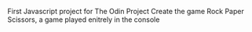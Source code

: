 First Javascript project for The Odin Project
Create the game Rock Paper Scissors, a game played enitrely in the console
